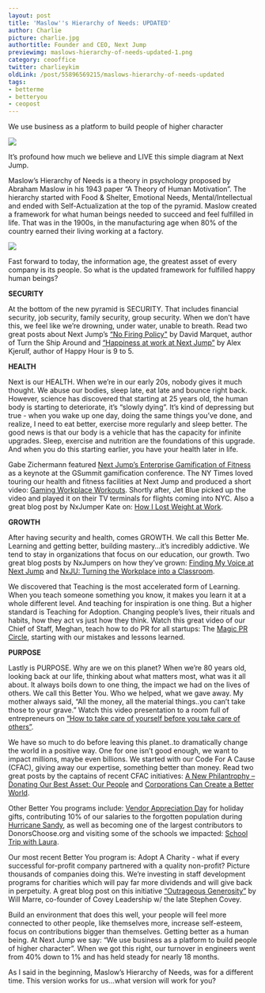 ```yaml
---
layout: post
title: 'Maslow''s Hierarchy of Needs: UPDATED'
author: Charlie
picture: charlie.jpg
authortitle: Founder and CEO, Next Jump
previewimg: maslows-hierarchy-of-needs-updated-1.png
category: ceooffice
twitter: charlieykim
oldLink: /post/55896569215/maslows-hierarchy-of-needs-updated
tags:
- betterme
- betteryou
- ceopost
---
```


We use business as a platform to build people of higher character

![](/images/maslows-hierarchy-of-needs-updated-1.png)

It’s profound how much we believe and LIVE this simple diagram at Next Jump. 

Maslow’s Hierarchy of Needs is a theory in psychology proposed by Abraham Maslow in his 1943 paper “A Theory of Human Motivation”. The hierarchy started with Food & Shelter, Emotional Needs, Mental/Intellectual and ended with Self-Actualization at the top of the pyramid. Maslow created a framework for what human beings needed to succeed and feel fulfilled in life. That was in the 1900s, in the manufacturing age when 80% of the country earned their living working at a factory.


![](/images/maslows-hierarchy-of-needs-updated-2.png)

Fast forward to today, the information age, the greatest asset of every company is its people. So what is the updated framework for fulfilled happy human beings?

**SECURITY**

At the bottom of the new pyramid is SECURITY. That includes financial security, job security, family security, group security. When we don’t have this, we feel like we’re drowning, under water, unable to breath. Read two great posts about Next Jump’s [“No Firing Policy"](http://davidmarquet.com/2013/02/how-would-a-nofirepolicy-affect-your-company-an-interview-with-nextjump-ceo-charlie-kim-who-decided-to-do-just-that) by David Marquet, author of Turn the Ship Around and [“Happiness at work at Next Jump”](http://positivesharing.com/2013/04/happiness-at-work-at-next-jump) by Alex Kjerulf, author of Happy Hour is 9 to 5.

**HEALTH**

Next is our HEALTH. When we’re in our early 20s, nobody gives it much thought. We abuse our bodies, sleep late, eat late and bounce right back. However, science has discovered that starting at 25 years old, the human body is starting to deteriorate, it’s “slowly dying”. It’s kind of depressing but true - when you wake up one day, doing the same things you’ve done, and realize, I need to eat better, exercise more regularly and sleep better. The good news is that our body is a vehicle that has the capacity for infinite upgrades. Sleep, exercise and nutrition are the foundations of this upgrade. And when you do this starting earlier, you have your health later in life.

Gabe Zichermann featured [Next Jump’s Enterprise Gamification of Fitness](http://www.youtube.com/watch?v=xqxFZF0qRQc) as a keynote at the GSummit gamification conference. The NY Times loved touring our health and fitness facilities at Next Jump and produced a short video: [Gaming Workplace Workouts](http://www.nytimes.com/video/business/100000001973535/gaming-workplace-workouts.html). Shortly after, Jet Blue picked up the video and played it on their TV terminals for flights coming into NYC. Also a great blog post by NxJumper Kate on: [How I Lost Weight at Work](/2013/03/18/how-i-lost-weight-at-work.html).

**GROWTH**

After having security and health, comes GROWTH. We call this Better Me. Learning and getting better, building mastery…it’s incredibly addictive. We tend to stay in organizations that focus on our education, our growth. Two great blog posts by NxJumpers on how they’ve grown: [Finding My Voice at Next Jump](/2013/03/25/finding-my-voice-at-next-jump.html) and [NxJU: Turning the Workplace into a Classroom](/2013/04/29/nxju-turning-the-workplace-into-a-classroom.html).

We discovered that Teaching is the most accelerated form of Learning. When you teach someone something you know, it makes you learn it at a whole different level. And teaching for inspiration is one thing. But a higher standard is Teaching for Adoption. Changing people’s lives, their rituals and habits, how they act vs just how they think. Watch this great video of our Chief of Staff, Meghan, teach how to do PR for all startups: The [Magic PR Circle](http://www.youtube.com/watch?v=nExzhC3A4N4&feature=c4-overview&playnext=1&list=TLxb_WgFwsMx8), starting with our mistakes and lessons learned.

**PURPOSE**

Lastly is PURPOSE. Why are we on this planet? When we’re 80 years old, looking back at our life, thinking about what matters most, what was it all about. It always boils down to one thing, the impact we had on the lives of others. We call this Better You. Who we helped, what we gave away. My mother always said, “All the money, all the material things..you can’t take those to your grave.” Watch this video presentation to a room full of entrepreneurs on [“How to take care of yourself before you take care of others”](http://www.youtube.com/watch?v=YzqZilGLiPQ&feature=c4-overview&playnext=1&list=TLiWqYNKnTybo).

We have so much to do before leaving this planet..to dramatically change the world in a positive way. One for one isn’t good enough, we want to impact millions, maybe even billions. We started with our Code For A Cause (CFAC), giving away our expertise, something better than money. Read two great posts by the captains of recent CFAC initiatives: [A New Philantrophy – Donating Our Best Asset: Our People](/2013/06/17/a-new-philanthropy-donating-our-best-asset-our.html) and [Corporations Can Create a Better World](/2013/02/03/corporations-can-create-a-better-world.html).

Other Better You programs include: [Vendor Appreciation Day](/2012/12/17/vendor-appreciation-day.html) for holiday gifts, contributing 10% of our salaries to the forgotten population during [Hurricane Sandy](/culture/2012/11/13/hurricane-sandy.html), as well as becoming one of the largest contributors to DonorsChoose.org and visiting some of the schools we impacted: [School Trip with Laura](/2012/11/13/school-trip-with-laura.html).

Our most recent Better You program is: Adopt A Charity - what if every successful for-profit company partnered with a quality non-profit? Picture thousands of companies doing this. We’re investing in staff development programs for charities which will pay far more dividends and will give back in perpetuity. A great blog post on this initiative [“Outrageous Generosity”](http://willmarre.com/blog/outrageous-generosity/) by Will Marre, co-founder of Covey Leadership w/ the late Stephen Covey.

Build an environment that does this well, your people will feel more connected to other people, like themselves more, increase self-esteem, focus on contributions bigger than themselves. Getting better as a human being. At Next Jump we say: “We use business as a platform to build people of higher character”. When we got this right, our turnover in engineers went from 40% down to 1% and has held steady for nearly 18 months.

As I said in the beginning, Maslow’s Hierarchy of Needs, was for a different time. This version works for us…what version will work for you?
